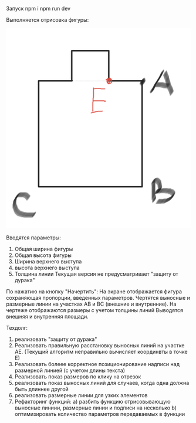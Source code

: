 Запуск
npm i
npm run dev

Выполняется отрисовка фигуры:

![Иллюстрация к проекту](https://github.com/PervukhinAndrey/canvas_1/blob/main/public/1.png)
 

Вводятся параметры:
1) Общая ширина фигуры
2) Общая высота фигуры
3) Ширина верхнего выступа
4) высота верхнего выступа
5) Толщина линии
Текущая версия не предусматривает "защиту от дурака"

По нажатию на кнопку "Начертить":
На экране отображается фигура сохраняющая пропорции, введенных параметров.
Чертятся выносные и размерные линии на участках AB и ВС (внешние и внутренние).
На чертеже отображаются размеры с учетом толщины линий
Выводятся внешняя и внутренняя площади.

Техдолг:
1) реализовать "защиту от дурака"
2) Реализовать правильную расстановку выносных линий на участке АЕ. (Текущий алгоритм неправильно вычисляет координвты в точке Е)
3) Реализовать болеее корректное позиционирование надписи над размерной линией (с учетом длины текста)
4) Реализовать показ размеров по клику на отрезок
5) реализовать показ выносных линий для случаев, когда одна должна быть длиннее другой
6) реализовать размерные линии для узких элементов
8) Рефакторинг функций:
   а) разбить функцию отрисовывающую выносные линиии, размерные линии и подписи на несколько
   b) оптимизировать количество параметров передаваемых в функции



   
